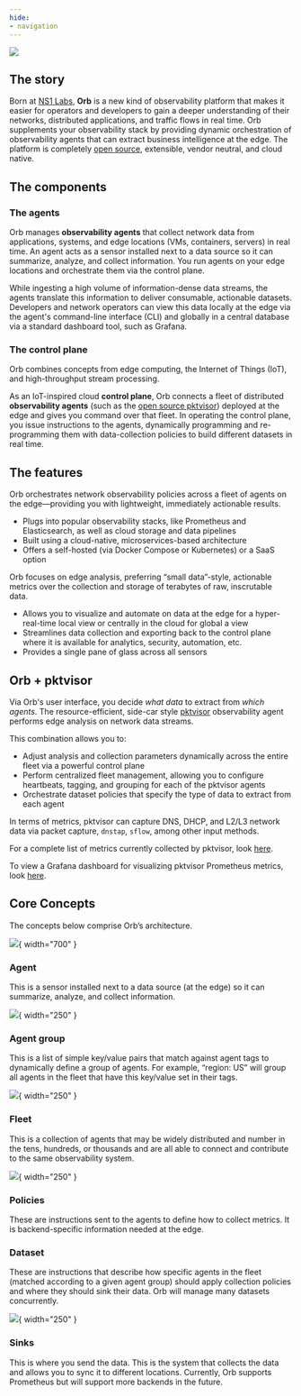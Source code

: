 ```yaml
---
hide:
- navigation
---
```


![](./img/ORB-diagram2.png)

## The story
Born at [NS1 Labs](https://ns1.com/labs), **Orb** is a new kind of observability platform that makes it easier for operators and developers to gain a deeper understanding of their networks, distributed applications, and traffic flows in real time. Orb supplements your observability stack by providing dynamic orchestration of observability agents that can extract business intelligence at the edge. The platform is completely [open source](https://github.com/ns1labs/orb), extensible, vendor neutral, and cloud native.

## The components
### The agents
Orb manages **observability agents** that collect network data from applications, systems, and edge locations (VMs, containers, servers) in real time. An agent acts as a sensor installed next to a data source so it can summarize, analyze, and collect information. You run agents on your edge locations and orchestrate them via the control plane.

While ingesting a high volume of information-dense data streams, the agents translate this information to deliver consumable, actionable datasets. Developers and network operators can view this data locally at the edge via the agent's command-line interface (CLI) and globally in a central database via a standard dashboard tool, such as Grafana.

### The control plane
Orb combines concepts from edge computing, the Internet of Things (IoT), and high-throughput stream processing.

As an IoT-inspired cloud **control plane**, Orb connects a fleet of distributed **observability agents** (such as the [open source pktvisor](https://github.com/ns1labs/pktvisor/)) deployed at the edge and gives you command over that fleet. In operating the control plane, you issue instructions to the agents, dynamically programming and re-programming them with data-collection policies to build different datasets in real time.

## The features
Orb orchestrates network observability policies across a fleet of agents on the edge—providing you with lightweight, immediately actionable results.

* Plugs into popular observability stacks, like Prometheus and Elasticsearch, as well as cloud storage and data pipelines
* Built using a cloud-native, microservices-based architecture
* Offers a self-hosted (via Docker Compose or Kubernetes) or a SaaS option

Orb focuses on edge analysis, preferring “small data”-style, actionable metrics over the collection and storage of terabytes of raw, inscrutable data.

* Allows you to visualize and automate on data at the edge for a hyper-real-time local view or centrally in the cloud for global a view
* Streamlines data collection and exporting back to the control plane where it is available for analytics, security, automation, etc.
* Provides a single pane of glass across all sensors

## Orb + pktvisor
 Via Orb's user interface, you decide *what data* to extract from *which agents*. The resource-efficient, side-car style [pktvisor](https://github.com/ns1/pktvisor) observability agent performs edge analysis on network data streams. 
 
 This combination allows you to:

* Adjust analysis and collection parameters dynamically across the entire fleet via a powerful control plane
* Perform centralized fleet management, allowing you to configure heartbeats, tagging, and grouping for each of the pktvisor agents
* Orchestrate dataset policies that specify the type of data to extract from each agent

In terms of metrics, pktvisor can capture DNS, DHCP, and L2/L3 network data via packet capture, `dnstap`, `sflow`, among other input methods.

For a complete list of metrics currently collected by pktvisor, look [here](https://github.com/ns1labs/pktvisor/wiki/Current-Metrics).

To view a Grafana dashboard for visualizing pktvisor Prometheus metrics, look [here](https://grafana.com/grafana/dashboards/14221).

## Core Concepts

The concepts below comprise Orb’s architecture.

![](./img/concepts.png){ width="700" }

### Agent
This is a sensor installed next to a data source (at the edge) so it can summarize, analyze, and collect information.

![](./img/concept_agent.png){ width="250" }

### Agent group
This is a list of simple key/value pairs that match against agent tags to dynamically define a group of agents. For example, “region: US” will group all agents in the fleet that have this key/value set in their tags.

![](./img/concept_agent_group.png){ width="250" }

### Fleet
This is a collection of agents that may be widely distributed and number in the tens, hundreds, or thousands and are all able to connect and contribute to the same observability system.

![](./img/concept_fleet_manager.png){ width="250" }

### Policies
These are instructions sent to the agents to define how to collect metrics. It is backend-specific information needed at the edge.

### Dataset
These are instructions that describe how specific agents in the fleet (matched according to a given agent group) should apply collection policies and where they should sink their data. Orb will manage many datasets concurrently.

![](./img/concept_dataset.png){ width="250" }

### Sinks
This is where you send the data. This is the system that collects the data and allows you to sync it to different locations. Currently, Orb supports Prometheus but will support more backends in the future.
